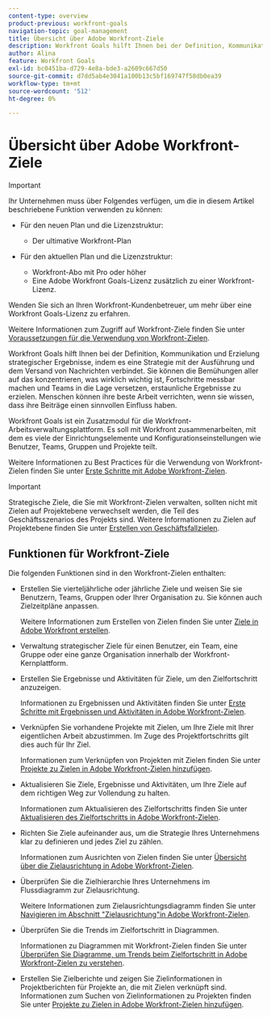```yaml
---
content-type: overview
product-previous: workfront-goals
navigation-topic: goal-management
title: Übersicht über Adobe Workfront-Ziele
description: Workfront Goals hilft Ihnen bei der Definition, Kommunikation und Erzielung strategischer Ergebnisse, indem es eine Strategie mit der Ausführung und dem Versand von Nachrichten verbindet.
author: Alina
feature: Workfront Goals
exl-id: bc0451ba-d729-4e8a-bde3-a2609c667d50
source-git-commit: d7dd5ab4e3041a100b13c5bf169747f58db0ea39
workflow-type: tm+mt
source-wordcount: '512'
ht-degree: 0%

---
```


# Übersicht über Adobe Workfront-Ziele

>[!IMPORTANT]
>
>Ihr Unternehmen muss über Folgendes verfügen, um die in diesem Artikel beschriebene Funktion verwenden zu können:
>
>* Für den neuen Plan und die Lizenzstruktur:
>
>   * Der ultimative Workfront-Plan
>    
>* Für den aktuellen Plan und die Lizenzstruktur:
>
>   * Workfront-Abo mit Pro oder höher
>   * Eine Adobe Workfront Goals-Lizenz zusätzlich zu einer Workfront-Lizenz.
>
>Wenden Sie sich an Ihren Workfront-Kundenbetreuer, um mehr über eine Workfront Goals-Lizenz zu erfahren.
> 
>Weitere Informationen zum Zugriff auf Workfront-Ziele finden Sie unter [Voraussetzungen für die Verwendung von Workfront-Zielen](/help/quicksilver/workfront-goals/goal-management/access-needed-for-wf-goals.md).

Workfront Goals hilft Ihnen bei der Definition, Kommunikation und Erzielung strategischer Ergebnisse, indem es eine Strategie mit der Ausführung und dem Versand von Nachrichten verbindet. Sie können die Bemühungen aller auf das konzentrieren, was wirklich wichtig ist, Fortschritte messbar machen und Teams in die Lage versetzen, erstaunliche Ergebnisse zu erzielen. Menschen können ihre beste Arbeit verrichten, wenn sie wissen, dass ihre Beiträge einen sinnvollen Einfluss haben.

Workfront Goals ist ein Zusatzmodul für die Workfront-Arbeitsverwaltungsplattform. Es soll mit Workfront zusammenarbeiten, mit dem es viele der Einrichtungselemente und Konfigurationseinstellungen wie Benutzer, Teams, Gruppen und Projekte teilt.

Weitere Informationen zu Best Practices für die Verwendung von Workfront-Zielen finden Sie unter [Erste Schritte mit Adobe Workfront-Zielen](../../workfront-goals/goal-management/getting-started-with-wf-goals.md).

>[!IMPORTANT]
>
>Strategische Ziele, die Sie mit Workfront-Zielen verwalten, sollten nicht mit Zielen auf Projektebene verwechselt werden, die Teil des Geschäftsszenarios des Projekts sind. Weitere Informationen zu Zielen auf Projektebene finden Sie unter [Erstellen von Geschäftsfallzielen](../../manage-work/projects/define-a-business-case/create-business-case-goals.md).

## Funktionen für Workfront-Ziele

Die folgenden Funktionen sind in den Workfront-Zielen enthalten:

* Erstellen Sie vierteljährliche oder jährliche Ziele und weisen Sie sie Benutzern, Teams, Gruppen oder Ihrer Organisation zu. Sie können auch Zielzeitpläne anpassen.

  Weitere Informationen zum Erstellen von Zielen finden Sie unter [Ziele in Adobe Workfront erstellen](../../workfront-goals/goal-management/create-goals.md).

* Verwaltung strategischer Ziele für einen Benutzer, ein Team, eine Gruppe oder eine ganze Organisation innerhalb der Workfront-Kernplattform.
* Erstellen Sie Ergebnisse und Aktivitäten für Ziele, um den Zielfortschritt anzuzeigen.

  Informationen zu Ergebnissen und Aktivitäten finden Sie unter [Erste Schritte mit Ergebnissen und Aktivitäten in Adobe Workfront-Zielen](../../workfront-goals/results-and-activities/get-started-with-results-and-activities.md).

* Verknüpfen Sie vorhandene Projekte mit Zielen, um Ihre Ziele mit Ihrer eigentlichen Arbeit abzustimmen. Im Zuge des Projektfortschritts gilt dies auch für Ihr Ziel.

  Informationen zum Verknüpfen von Projekten mit Zielen finden Sie unter [Projekte zu Zielen in Adobe Workfront-Zielen hinzufügen](../../workfront-goals/results-and-activities/connect-projects-to-goals-overview.md).

* Aktualisieren Sie Ziele, Ergebnisse und Aktivitäten, um Ihre Ziele auf dem richtigen Weg zur Vollendung zu halten.

  Informationen zum Aktualisieren des Zielfortschritts finden Sie unter [Aktualisieren des Zielfortschritts in Adobe Workfront-Zielen](../../workfront-goals/goal-review-and-workfront-goals-sections/check-in-goals.md).

* Richten Sie Ziele aufeinander aus, um die Strategie Ihres Unternehmens klar zu definieren und jedes Ziel zu zählen.

  Informationen zum Ausrichten von Zielen finden Sie unter [Übersicht über die Zielausrichtung in Adobe Workfront-Zielen](../../workfront-goals/goal-alignment/goal-alignment-overview.md).

* Überprüfen Sie die Zielhierarchie Ihres Unternehmens im Flussdiagramm zur Zielausrichtung.

  Weitere Informationen zum Zielausrichtungsdiagramm finden Sie unter [Navigieren im Abschnitt &quot;Zielausrichtung&quot;in Adobe Workfront-Zielen](../../workfront-goals/goal-alignment/navigate-goal-alignment-chart.md).

* Überprüfen Sie die Trends im Zielfortschritt in Diagrammen.

  Informationen zu Diagrammen mit Workfront-Zielen finden Sie unter [Überprüfen Sie Diagramme, um Trends beim Zielfortschritt in Adobe Workfront-Zielen zu verstehen](../../workfront-goals/goal-review-and-workfront-goals-sections/review-goal-graphs.md).

* Erstellen Sie Zielberichte und zeigen Sie Zielinformationen in Projektberichten für Projekte an, die mit Zielen verknüpft sind. Informationen zum Suchen von Zielinformationen zu Projekten finden Sie unter [Projekte zu Zielen in Adobe Workfront-Zielen hinzufügen](../../workfront-goals/results-and-activities/connect-projects-to-goals-overview.md).


